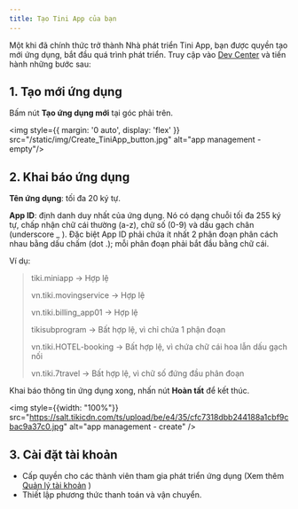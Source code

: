 ```yaml
---
title: Tạo Tini App của bạn
---
```


Một khi đã chính thức trở thành Nhà phát triển Tini App, bạn được quyền tạo mới ứng dụng, bắt đầu quá trình phát triển. Truy cập vào [Dev Center](https://developer.tiki.vn/apps) và tiến hành những bước sau:

## 1. Tạo mới ứng dụng

Bấm nút **Tạo ứng dụng mới** tại góc phải trên.

<img style={{ margin: '0 auto', display: 'flex' }} src="/static/img/Create_TiniApp_button.jpg" alt="app management - empty"/>

## 2. Khai báo ứng dụng

**Tên ứng dụng**: tối đa 20 ký tự.

**App ID**: định danh duy nhất của ứng dụng. Nó có dạng chuỗi tối đa 255 ký tự, chấp nhận chữ cái thường (a-z), chữ số (0-9) và dấu gạch chân (underscore _ ). Đặc biệt App ID phải chứa ít nhất 2 phân đoạn phân cách nhau bằng dấu chấm (dot .); mỗi phân đoạn phải bắt đầu bằng chữ cái.

Ví dụ:

> tiki.miniapp → Hợp lệ
>
> vn.tiki.movingservice  → Hợp lệ
> 
> vn.tiki.billing_app01 → Hợp lệ
> 
> tikisubprogram → Bất hợp lệ, vì chỉ chứa 1 phận đoạn
> 
> vn.tiki.HOTEL-booking → Bất hợp lệ, vì chứa chữ cái hoa lẫn dấu gạch nối
> 
> vn.tiki.7travel → Bất hợp lệ, vì chữ số đứng đầu phân đoạn

Khai báo thông tin ứng dụng xong, nhấn nút **Hoàn tất** để kết thúc.

<img style={{width: "100%"}} src="https://salt.tikicdn.com/ts/upload/be/e4/35/cfc7318dbb244188a1cbf9cbac9a37c0.jpg" alt="app management - create" />

## 3. Cài đặt tài khoản

- Cấp quyền cho các thành viên tham gia phát triển ứng dụng (Xem thêm [Quản lý tài khoản](member.md) )
- Thiết lập phương thức thanh toán và vận chuyển.

